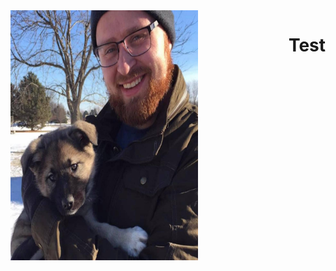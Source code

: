 <img align="left" width="300" height="400" src= "/docs/assets/Eowyn.jpg">
<h1 style="text-align: right;">Test</h1>
<ul style = "text-align: right; style=“list-style-type:disc”>

<li>First Item</li>

<li>Second Item</li>

<li>Third Item</li>

</ul>    
